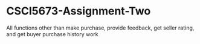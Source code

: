 # CSCI5673-Assignment-Two
All functions other than make purchase, provide feedback, get seller rating, and get buyer purchase history work
